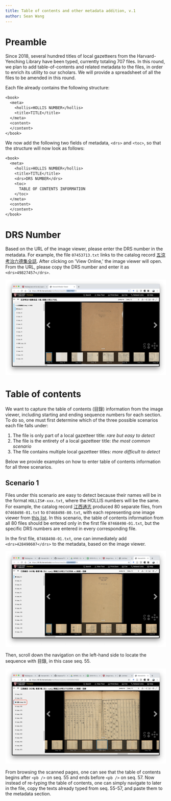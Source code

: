 ```yaml
---
title: Table of contents and other metadata addition, v.1
author: Sean Wang
---
```


# Preamble

Since 2018, several hundred titles of local gazetteers from the Harvard-Yenching Library have been typed, currently totaling 707 files. In this round, we plan to add table-of-contents and related metadata to the files, in order to enrich its utility to our scholars. We will provide a spreadsheet of all the files to be amended in this round.

Each file already contains the following structure:
```
<book>
  <meta>
    <hollis>HOLLIS NUMBER</hollis>
    <title>TITLE</title>
  </meta>
  <content>
  </content>
</book>
```

We now add the following two fields of metadata, `<drs>` and `<toc>`, so that the structure will now look as follows:
```
<book>
  <meta>
    <hollis>HOLLIS NUMBER</hollis>
    <title>TITLE</title>
    <drs>DRS NUMBER</drs>
    <toc>
      TABLE OF CONTENTS INFORMATION
    </toc>
  </meta>
  <content>
  </content>
</book>
```

# DRS Number

Based on the URL of the image viewer, please enter the DRS number in the metadata. For example, the file `07453713.txt` links to the catalog record [五涼考治六德集全誌](http://id.lib.harvard.edu/alma/990074537130203941/catalog). After clicking on 'View Online,' the image viewer will open. From the URL, please copy the DRS number and enter it as `<drs>49827457</drs>`.

![DRS number from the image viewer](lgimg/drs1.png)

# Table of contents

We want to capture the table of contents (目錄) information from the image viewer, including starting and ending sequence numbers for each section. To do so, one must first determine which of the three possible scenarios each file falls under:

1. The file is only part of a local gazetteer title: *rare but easy to detect*
2. The file is the entirety of a local gazetteer title: *the most common scenario*
3. The file contains multiple local gazetteer titles: *more difficult to detect*

Below we provide examples on how to enter table of contents information for all three scenarios.

## Scenario 1

Files under this scenario are easy to detect because their names will be in the format `HOLLIS#-xxx.txt`, where the HOLLIS numbers will be the same. For example, the catalog record [江西通志](http://id.lib.harvard.edu/alma/990074684980203941/catalog) produced 80 separate files, from `07468498-01.txt` to `07468498-80.txt`, with each representing one image viewer from [this list](https://listview.lib.harvard.edu/lists/drs-50151964). In this scenario, the table of contents information from all 80 files should be entered only in the first file `07468498-01.txt`, but the specific DRS numbers are entered in every corresponding file.

In the first file, `07468498-01.txt`, one can immediately add `<drs>428490607</drs>` to the metadata, based on the image viewer.

![DRS number from the image viewer](lgimg/drs2.png)

Then, scroll down the navigation on the left-hand side to locate the sequence with 目錄, in this case seq. 55.

![locating TOC from the image viewer](lgimg/toc1.png)

From browsing the scanned pages, one can see that the table of contents begins after `<pb />` on seq. 55 and ends before `<pb />` on seq. 57. Now instead of re-typing the table of contents, one can simply navigate to later in the file, copy the texts already typed from seq. 55-57, and paste them to the metadata section.
